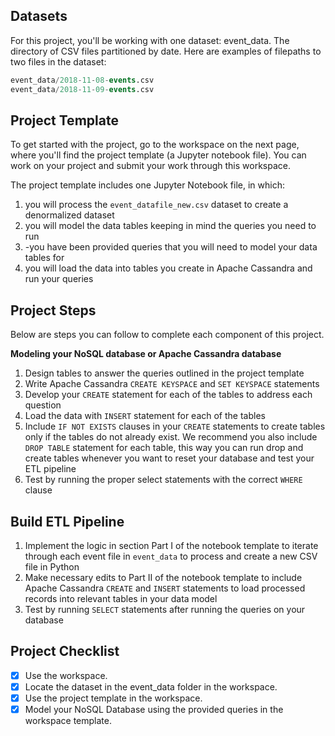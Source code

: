 ## Datasets
For this project, you'll be working with one dataset: event_data. The directory of CSV files partitioned by date. Here are examples of filepaths to two files in the dataset:

````sql
event_data/2018-11-08-events.csv
event_data/2018-11-09-events.csv
`````
## Project Template
To get started with the project, go to the workspace on the next page, where you'll find the project template (a Jupyter notebook file). You can work on your project and submit your work through this workspace.

The project template includes one Jupyter Notebook file, in which:

1. you will process the ``event_datafile_new.csv`` dataset to create a denormalized dataset
2. you will model the data tables keeping in mind the queries you need to run
3. -you have been provided queries that you will need to model your data tables for
4. you will load the data into tables you create in Apache Cassandra and run your queries

## Project Steps
Below are steps you can follow to complete each component of this project.

**Modeling your NoSQL database or Apache Cassandra database**

1. Design tables to answer the queries outlined in the project template
2. Write Apache Cassandra ``CREATE KEYSPACE`` and ``SET KEYSPACE`` statements
3. Develop your ``CREATE`` statement for each of the tables to address each question
4. Load the data with ``INSERT`` statement for each of the tables
5. Include ``IF NOT EXISTS`` clauses in your ``CREATE`` statements to create tables only if the tables do not already exist. We recommend you also include ``DROP TABLE`` statement for each table, this way you can run drop and create tables whenever you want to reset your database and test your ETL pipeline
6. Test by running the proper select statements with the correct ``WHERE`` clause

## Build ETL Pipeline
1. Implement the logic in section Part I of the notebook template to iterate through each event file in ``event_data`` to process and create a new CSV file in Python
2. Make necessary edits to Part II of the notebook template to include Apache Cassandra ``CREATE`` and ``INSERT`` statements to load processed records into relevant tables in your data model
3. Test by running ``SELECT`` statements after running the queries on your database

## Project Checklist

- [x] Use the workspace.
- [x] Locate the dataset in the event_data folder in the workspace.
- [x] Use the project template in the workspace.
- [x] Model your NoSQL Database using the provided queries in the workspace template.
